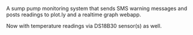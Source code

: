 A sump pump monitoring system that sends SMS warning messages and posts readings to plot.ly and a realtime graph webapp.

Now with temperature readings via DS18B30 sensor(s) as well.
